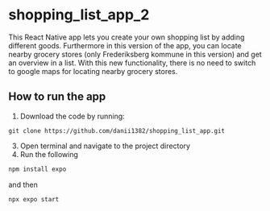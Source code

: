 # shopping_list_app_2
This React Native app lets you create your own shopping list by adding different goods. Furthermore in this version of the app, you can locate nearby grocery stores (only Frederiksberg kommune in this version) and get an overview in a list. With this new functionality, there is no need to switch to google maps for locating nearby grocery stores.

## How to run the app
1. Download the code by running:
```
git clone https://github.com/danii1382/shopping_list_app.git
```
3. Open terminal and navigate to the project directory
4. Run the following
```bash
npm install expo
```
and then
```
npx expo start
